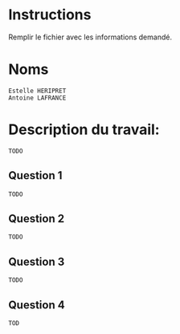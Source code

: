 # Instructions

Remplir le fichier avec les informations demandé.

# Noms

	Estelle HERIPRET
	Antoine LAFRANCE

# Description du travail:

	TODO

## Question 1

	TODO

## Question 2

	TODO

## Question 3

	TODO

## Question 4

	TOD
